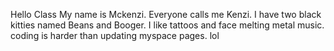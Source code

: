 Hello Class
 My name is Mckenzi. Everyone calls me Kenzi. I have two black kitties named Beans and Booger. I like tattoos and face melting metal music. coding is harder than updating myspace pages. lol 